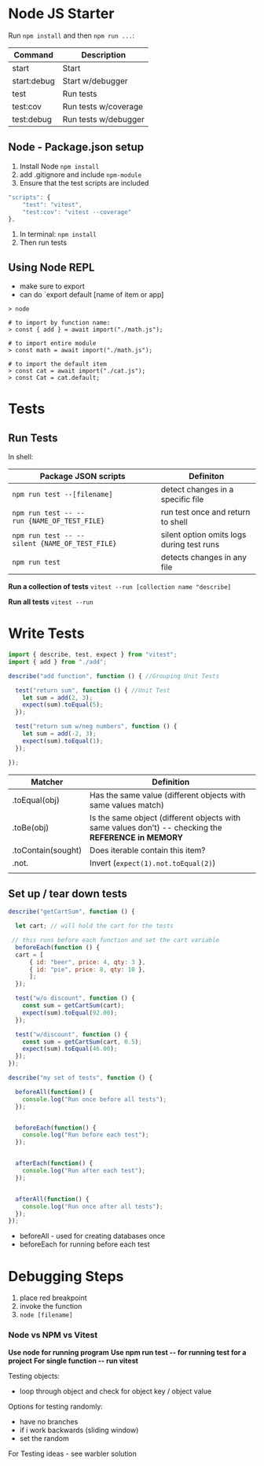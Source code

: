 # Node JS Starter

Run `npm install` and then `npm run ...`:

| Command     | Description          |
|-------------|----------------------|
| start       | Start                |
| start:debug | Start w/debugger     |
| test        | Run tests            |
| test:cov    | Run tests w/coverage |
| test:debug  | Run tests w/debugger |



## Node - Package.json setup 
1. Install Node `npm install`
2. add .gitignore and include `npm-module`
3. Ensure that the test scripts are included
```javascript
"scripts": {
	"test": "vitest",
	"test:cov": "vitest --coverage"
},
```


1. In terminal: `npm install`
2. Then run tests

## Using Node REPL 
- make sure to export 
- can do `export default [name of item or app]
```shell
> node 

# to import by function name: 
> const { add } = await import("./math.js");

# to import entire module 
> const math = await import("./math.js");

# to import the default item 
> const cat = await import("./cat.js");
> const Cat = cat.default;
```


# Tests
## Run Tests

In shell: 

| Package JSON scripts                           | Definiton                                 |
| ---------------------------------------------- | ----------------------------------------- |
| `npm run test --[filename]`                    | detect changes in a specific file         |
| `npm run test -- --run {NAME_OF_TEST_FILE}`    | run test once and return to shell         |
| `npm run test -- --silent {NAME_OF_TEST_FILE}` | silent option omits logs during test runs |
| `npm run test`                                 | detects changes in any file               |


**Run a collection of tests**
`vitest --run [collection name "describe]`

**Run all tests**
`vitest --run `


# Write Tests

```js
import { describe, test, expect } from "vitest";
import { add } from "./add";

describe("add function", function () { //Grouping Unit Tests

  test("return sum", function () { //Unit Test
    let sum = add(2, 3);
    expect(sum).toEqual(5);
  });

  test("return sum w/neg numbers", function () {
    let sum = add(-2, 3);
    expect(sum).toEqual(1);
  });

});
```



| Matcher            | Definition                                                                                                 |
| ------------------ | ---------------------------------------------------------------------------------------------------------- |
| .toEqual(obj)      | Has the same value (different objects with same values match)                                              |
| .toBe(obj)         | Is the same object (different objects with same values don’t) -- checking the **REFERENCE** **in MEMORY**  |
| .toContain(sought) | Does iterable contain this item?                                                                           |
| .not.              | Invert (`expect(1).not.toEqual(2)`)                                                                        |
|                    |                                                                                                            |


## Set up / tear down tests

```js
describe("getCartSum", function () {

  let cart; // will hold the cart for the tests

 // this runs before each function and set the cart variable
  beforeEach(function () {
  cart = [
	  { id: "beer", price: 4, qty: 3 },
	  { id: "pie", price: 8, qty: 10 },
	  ];
  });

  test("w/o discount", function () {
    const sum = getCartSum(cart);
    expect(sum).toEqual(92.00);
  });

  test("w/discount", function () {
    const sum = getCartSum(cart, 0.5);
    expect(sum).toEqual(46.00);
  });
});
```

```javascript
describe("my set of tests", function () {

  beforeAll(function() {
    console.log("Run once before all tests");
  });


  beforeEach(function() {
    console.log("Run before each test");
  });


  afterEach(function() {
    console.log("Run after each test");
  });


  afterAll(function() {
    console.log("Run once after all tests");
  });
});
```


- beforeAll - used for creating databases once
- beforeEach for running before each test

# Debugging Steps
1. place red breakpoint
2. invoke the function
3. `node [filename]`





### Node vs NPM vs Vitest 
**Use node for running program**
**Use npm run test -- for running test for a project**
**For single function -- run vitest** 




Testing objects:
- loop through object and check for object key / object value

Options for testing randomly:
- have no branches
- if i work backwards (sliding window)
- set the random


For Testing ideas - see warbler solution

